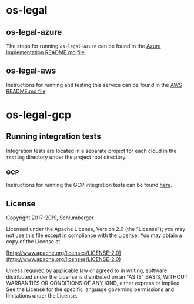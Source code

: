 # os-legal

## os-legal-azure

The steps for running `os-legal-azure` can be found in the [Azure Implementation README.md file](./provider/legal-azure/README.md).

## os-legal-aws

Instructions for running and testing this service can be found in the [AWS README.md file](./provider/legal-aws/README.md)

# os-legal-gcp

## Running integration tests
Integration tests are located in a separate project for each cloud in the ```testing``` directory under the project root directory.

### GCP

Instructions for running the GCP integration tests can be found [here](./provider/legal-gcp/README.md).

## License
Copyright 2017-2019, Schlumberger

Licensed under the Apache License, Version 2.0 (the "License");
you may not use this file except in compliance with the License.
You may obtain a copy of the License at 

[http://www.apache.org/licenses/LICENSE-2.0](http://www.apache.org/licenses/LICENSE-2.0)

Unless required by applicable law or agreed to in writing, software
distributed under the License is distributed on an "AS IS" BASIS,
WITHOUT WARRANTIES OR CONDITIONS OF ANY KIND, either express or implied.
See the License for the specific language governing permissions and
limitations under the License.
